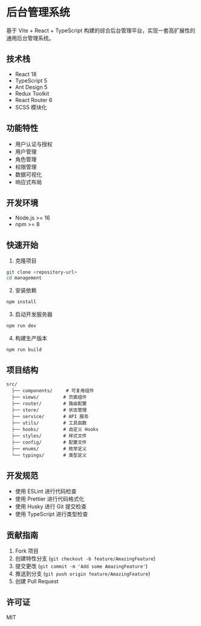 # 后台管理系统

基于 Vite + React + TypeScript 构建的综合后台管理平台，实现一套高扩展性的通用后台管理系统。

## 技术栈

- React 18
- TypeScript 5
- Ant Design 5
- Redux Toolkit
- React Router 6
- SCSS 模块化

## 功能特性

- 用户认证与授权
- 用户管理
- 角色管理
- 权限管理
- 数据可视化
- 响应式布局

## 开发环境

- Node.js >= 16
- npm >= 8

## 快速开始

1. 克隆项目

```bash
git clone <repository-url>
cd management
```

2. 安装依赖

```bash
npm install
```

3. 启动开发服务器

```bash
npm run dev
```

4. 构建生产版本

```bash
npm run build
```

## 项目结构

```
src/
  ├── components/     # 可复用组件
  ├── views/         # 页面组件
  ├── router/        # 路由配置
  ├── store/         # 状态管理
  ├── service/       # API 服务
  ├── utils/         # 工具函数
  ├── hooks/         # 自定义 Hooks
  ├── styles/        # 样式文件
  ├── config/        # 配置文件
  ├── enums/         # 枚举定义
  └── typings/       # 类型定义
```

## 开发规范

- 使用 ESLint 进行代码检查
- 使用 Prettier 进行代码格式化
- 使用 Husky 进行 Git 提交检查
- 使用 TypeScript 进行类型检查

## 贡献指南

1. Fork 项目
2. 创建特性分支 (`git checkout -b feature/AmazingFeature`)
3. 提交更改 (`git commit -m 'Add some AmazingFeature'`)
4. 推送到分支 (`git push origin feature/AmazingFeature`)
5. 创建 Pull Request

## 许可证

MIT
